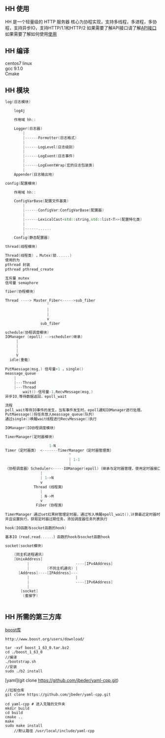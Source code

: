 ## HH 使用
HH 是一个轻量级的 HTTP 服务器
核心为协程实现，支持多线程，多进程，多协程，支持异步IO，支持HTTP/1.1和HTTP/2
如果需要了解API接口请了解[API接口](https://github.com/jk-zjz/HH/blob/master/API%E6%8E%A5%E5%8F%A3%E6%96%87%E6%A1%A3.md)  
如果需要了解如何使用[使用](https://github.com/jk-zjz/HH/blob/master/hh%E6%9C%8D%E5%8A%A1%E5%99%A8%E6%A1%86%E6%9E%B6.md)  
## HH 编译
centos7 linux  
gcc 9.1.0  
Cmake
## HH 模块
```c++
log(日志模块)

    log4j

    作用域 hh::

    Logger(日志器)
        |
        |------Formotter(日志格式)
        |
        |------LogLevel(日志级别)
        |
        |------LogEvent(日志事件)
        |
        |------LogEventWrap(宏的日志包装类)
        |
    Appender(日志输出地)
```
```c++
config(配置模块)

    作用域 hh::

    ConfigVarBase(配置文件基类)
        |
        |------ConfigVar:ConfigVarBase(配置器)
        |
        |------LexicalCast<std::string,std::list<T>>(配置特化类)
        |
        |------......
        |
    Config(静态配置器)
```
```c++
thread(线程模块)

Thread(线程类) ，Mutex(锁......)  
使用的为  
pthread 封装  
pthread pthread_create 

互斥量 mutex
信号量 semaphore
```
```c++
fiber(协程模块)

Thread ----> Master_Fiber<----->sub_fiber
                   ^
                   |
                   |
                   v
                sub_fiber
```
```c++
schedule(协程调度模块) 
IOManager (epoll) -->scheduler(继承)
     |
     |
     |
     V
  idle(重载)
  
PutMaessage(msg,) 信号量+1 ，single()
meassage_queue
    |
    |---Thread
    |---Thread
        wait()-信号量-1,RecvMessage(msg,)
异步IO,等待数据返回，epoll_wait

流程
poll_wait等待IO事件的发生，当有事件发生时，epoll通知IOManager进行处理。
PutMaessage()将任务放人meassage_queue(队列)
通过single()唤醒wait线程进行RecvMessage()执行

IOManager(IO协程调度模块)
```
```c++
TimerManager(定时器模块)

                    1-N
Timer（定时器类） <-------TimerManager（定时器管理类）
                             ^
                             | 1-1
                             |
（协程调度器）Scheduler<-----IOManager(epoll)（继承与定时器管理，使用定时器接口） 
                |
                | 1->N
                v
             Thread（线程类）
                |
                | N->M
                v
              Fiber（协程类） 
       
TimerManager 通过set红黑树管理定时器，通过写入唤醒epoll_wait(),计算最近定时器时间
并且设置执行，获取定时器过期任务，添加调度器任务列表执行
```
```c++
hook(IO函数与socket函数的hook)

基本IO（read,read......）函数的hook与socket函数hook
```
```c++
socket(socket模块)

    (同主机进程通讯)
    [UnixAddress]
          |                     ----[IPv4Address]
          |        (不同主机通讯) |
      [Address]----[IPAddress]---
          |                     |
          |                     ----[IPv6Address]
          |
       [socket]
        (套接字)   
        
```

## HH 所需的第三方库
[boost库](http://www.boost.org/users/download/)  
```
http://www.boost.org/users/download/

tar -xvf boost_1_63_0.tar.bz2
cd ./boost_1_63_0
//编译
./bootstrap.sh
//安装
sudo ./b2 install
```
[yaml](git clone https://github.com/jbeder/yaml-cpp.git)  
```
//拉取仓库
git clone https://github.com/jbeder/yaml-cpp.git

cd yaml-cpp # 进入克隆的文件夹
mkdir build
cd build
cmake ..
make
sudo make install
    //默认路径 /usr/local/include/yaml-cpp
```


